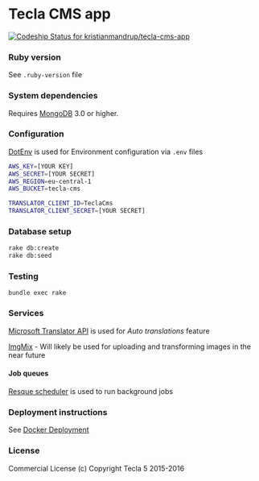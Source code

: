Tecla CMS app
=============

[ ![Codeship Status for kristianmandrup/tecla-cms-app](https://codeship.com/projects/835d7a90-3152-0133-9f1f-0a744e9a501a/status?branch=master)](https://codeship.com/projects/99692)

### Ruby version

See `.ruby-version` file

### System dependencies

Requires [MongoDB](https://www.mongodb.org/) 3.0 or higher.

### Configuration

[DotEnv](https://github.com/bkeepers/dotenv) is used for Environment configuration via `.env` files

```sh
AWS_KEY=[YOUR KEY]
AWS_SECRET=[YOUR SECRET]
AWS_REGION=eu-central-1
AWS_BUCKET=tecla-cms

TRANSLATOR_CLIENT_ID=TeclaCms
TRANSLATOR_CLIENT_SECRET=[YOUR SECRET]
```

### Database setup

```sh
rake db:create
rake db:seed
```

### Testing

`bundle exec rake`

### Services

[Microsoft Translator API](https://www.microsoft.com/en-us/translator/translatorapi.aspx) is used for *Auto translations* feature

[ImgMix](https://www.imgix.com/) - Will likely be used for uploading and transforming images in the near future

#### Job queues

[Resque scheduler](https://github.com/resque/resque-scheduler) is used to run background jobs

### Deployment instructions

See [Docker Deployment](Docker-Deployment.md)

### License

Commercial License (c) Copyright Tecla 5 2015-2016
